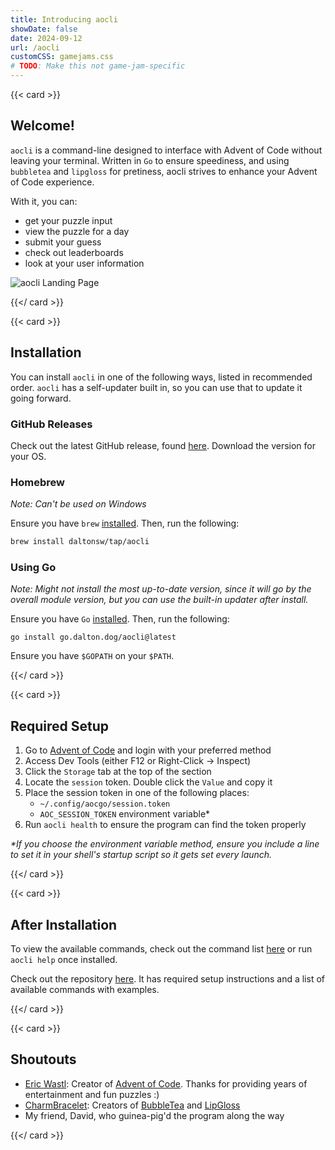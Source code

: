 ```yaml
---
title: Introducing aocli
showDate: false
date: 2024-09-12
url: /aocli
customCSS: gamejams.css
# TODO: Make this not game-jam-specific
---
```

{{< card >}}

## Welcome!

`aocli` is a command-line designed to interface with Advent of Code without leaving your terminal.
Written in `Go` to ensure speediness, and using `bubbletea` and `lipgloss` for pretiness, aocli strives to enhance your Advent of Code experience.

With it, you can:
- get your puzzle input
- view the puzzle for a day
- submit your guess
- check out leaderboards
- look at your user information

![aocli Landing Page](/images/aocliLandingPage.png)

{{</ card >}}

{{< card >}}
## Installation

You can install `aocli` in one of the following ways, listed in recommended order. `aocli` has a self-updater built in, so you can use that to update it going forward.

### GitHub Releases

Check out the latest GitHub release, found [here](https://github.com/DaltonSW/aocgo/releases/latest). Download the version for your OS.

### Homebrew

*Note: Can't be used on Windows*

Ensure you have `brew` [installed](https://brew.sh/). Then, run the following:
```sh
brew install daltonsw/tap/aocli
```

### Using Go

*Note: Might not install the most up-to-date version, since it will go by the overall module version, but you can use the built-in updater after install.*

Ensure you have `Go` [installed](https://go.dev/doc/install). Then, run the following: 

`go install go.dalton.dog/aocli@latest`

Ensure you have `$GOPATH` on your `$PATH`.

{{</ card >}}

{{< card >}}

## Required Setup

1. Go to [Advent of Code](https://adventofcode.com) and login with your preferred method
2. Access Dev Tools (either F12 or Right-Click -> Inspect)
3. Click the `Storage` tab at the top of the section
4. Locate the `session` token. Double click the `Value` and copy it
5. Place the session token in one of the following places:
    - `~/.config/aocgo/session.token`
    - `AOC_SESSION_TOKEN` environment variable*
6. Run `aocli health` to ensure the program can find the token properly

*\*If you choose the environment variable method, ensure you include a line to set it in your shell's startup script so it gets set every launch.*

{{</ card >}}

{{< card >}}

## After Installation

To view the available commands, check out the command list [here](https://github.com/DaltonSW/aocgo/tree/main/cmd/aocli) or run `aocli help` once installed.

Check out the repository [here](https://github.com/DaltonSW/aocgo/tree/main/cmd/aocli). It has required setup instructions and a list of available commands with examples.

{{</ card >}}

{{< card >}}

## Shoutouts

- [Eric Wastl](http://was.tl): Creator of [Advent of Code](https://adventofcode.com). Thanks for providing years of entertainment and fun puzzles :)
- [CharmBracelet](https://charm.sh): Creators of [BubbleTea](https://github.com/charmbracelet/bubbletea) and [LipGloss](https://github.com/charmbraclet/lipgloss)
- My friend, David, who guinea-pig'd the program along the way

{{</ card >}}
